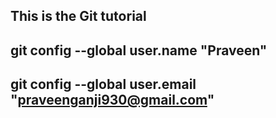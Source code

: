 ## This is the Git tutorial

## git config --global user.name "Praveen"

## git config --global user.email "praveenganji930@gmail.com"

